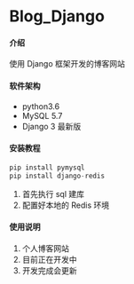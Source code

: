 # Blog_Django

#### 介绍
使用 Django 框架开发的博客网站

#### 软件架构
- python3.6
- MySQL 5.7
- Django 3 最新版


#### 安装教程

```python
pip install pymysql
pip install django-redis
```

1.  首先执行 sql 建库
2.  配置好本地的 Redis 环境

#### 使用说明

1.  个人博客网站
2.  目前正在开发中
3.  开发完成会更新

